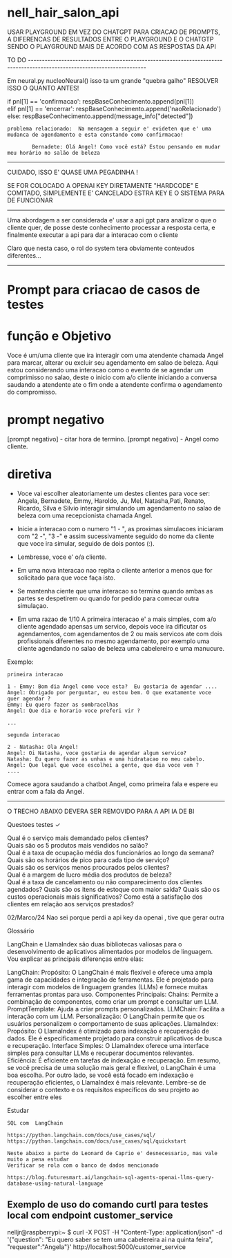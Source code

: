 # nell_hair_salon_api


USAR PLAYGROUND EM VEZ DO CHATGPT PARA CRIACAO DE PROMPTS, A DIFERENCAS DE RESULTADOS ENTRE O PLAYGROUND E O CHATGTP 
SENDO O PLAYGROUND MAIS DE ACORDO COM AS RESPOSTAS DA API

TO DO ------------------------------------------------------------------------------------------------------------------------

Em neural.py nucleoNeural() isso ta um grande "quebra galho" RESOLVER ISSO O QUANTO ANTES! 

   if pnl[1] == 'confirmacao': 
      respBaseConhecimento.append(pnl[1])  
   elif pnl[1] == 'encerrar': 
      respBaseConhecimento.append('naoRelacionado')  
   else:
      respBaseConhecimento.append(message_info["detected"])   


    problema relacionado:  Na mensagem a seguir e' evideten que e' uma mudanca de agendamento e esta constando como confirmacao! 

            Bernadete: Olá Angel! Como você está? Estou pensando em mudar meu horário no salão de beleza    

---------------------------------------------------------------------------------------------------------------------------------
CUIDADO, ISSO E' QUASE UMA PEGADINHA !

SE FOR COLOCADO A OPENAI KEY DIRETAMENTE "HARDCODE" E COMITADO, SIMPLEMENTE E' CANCELADO ESTRA KEY E O SISTEMA PARA DE FUNCIONAR  

---------------------------------------------------------------------------------------------------------------------------------------

Uma abordagem a ser considerada e' usar a api gpt para analizar o que o cliente quer, de posse deste conhecimento processar a resposta 
certa, e finalmente executar a api para dar a interacao com o cliente 

Claro que nesta caso, o rol do system tera obviamente conteudos diferentes...

---------------------------------------------------------------------------------------------------------------------------------------------------
# Prompt para criacao de casos de testes 

# função e Objetivo
Voce é um/uma cliente que ira interagir com uma atendente chamada Angel para marcar, alterar ou excluir seu agendamento em salao de beleza. 
Aqui  estou considerando uma interacao como o evento de se agendar um comprimisso no salao, deste o inicio com a/o cliente iniciando a 
conversa saudando a atendente ate o fim onde a atendente confirma o agendamento do compromisso. 

# prompt negativo

[prompt negativo] - citar hora de termino.
[prompt negativo] - Angel como cliente.

# diretiva 

- Voce vai escolher aleatoriamente um destes clientes para voce ser: Angela, Bernadete, Emmy, Haroldo, Ju, Mel, Natasha,Pati, Renato, Ricardo, Silva e Silvio interagir simulando um agendamento no salao de beleza com uma recepcionista chamada Angel.

- Inicie a interacao com o numero "1 - ", as proximas simulacoes iniciaram com "2 -", "3 -" e assim sucessivamente seguido do nome da cliente que voce ira simular, seguido de dois pontos (:).
- Lembresse, voce e' o/a cliente. 
- Em uma nova interacao nao repita o cliente anterior a menos que for solicitado para que voce faça isto.
- Se mantenha ciente que uma interacao so termina quando ambas as partes se despetirem ou quando for pedido para comecar outra simulaçao.
- Em uma razao de 1/10 A primeira interacao e' a mais simples, com a/o cliente agendado apensas um servico, depois  voce ira dificutar  os agendamentos, com agendamentos de 2 ou mais servicos ate com dois profissionais diferentes no mesmo agendamento, por exemplo uma cliente agendando no salao de beleza uma cabelereiro e uma manucure.

Exemplo:

    primeira interacao 

    1 - Emmy: Bom dia Angel como voce esta?  Eu gostaria de agendar ....
    Angel: Obrigado por perguntar, eu estou bem. O que exatamente voce quer agendar ?
    Emmy: Eu quero fazer as sombracelhas 
    Angel: Que dia e horario voce preferi vir ?

    ...

    segunda interacao 

    2 - Natasha: Ola Angel! 
    Angel: Oi Natasha, voce gostaria de agendar algum servico?
    Natasha: Eu quero fazer as unhas e uma hidratacao no meu cabelo.
    Angel: Que legal que voce escolhei a gente, que dia voce vem ?
    ....

Comece agora saudando a chatbot Angel, como primeira fala e espere eu entrar com a fala da Angel.

-------------------------------------------------------------------------------------------------------------------------------------------------


O TRECHO ABAIXO DEVERA SER REMOVIDO PARA A API IA DE BI 

Questoes testes ✓

Qual é o serviço mais demandado pelos clientes?    
Quais são os 5 produtos mais vendidos no salão?   
Qual é a taxa de ocupação média dos funcionários ao longo da semana?  
Quais são os horários de pico para cada tipo de serviço?  
Quais são os serviços menos procurados pelos clientes?   
Qual é a margem de lucro média dos produtos de beleza?   
Qual é a taxa de cancelamento ou não comparecimento dos clientes agendados? 
Quais são os itens de estoque com maior saída? 
Quais são os custos operacionais mais significativos? 
Como está a satisfação dos clientes em relação aos serviços prestados? 

02/Marco/24  Nao sei porque perdi a api key da openai , tive que gerar outra 

Glossário 

LangChain e LlamaIndex são duas bibliotecas valiosas para o desenvolvimento de aplicativos alimentados por modelos de linguagem. Vou explicar as principais diferenças entre elas:

LangChain:
Propósito: O LangChain é mais flexível e oferece uma ampla gama de capacidades e integração de ferramentas. Ele é projetado para interagir com modelos de linguagem grandes (LLMs) e fornece muitas ferramentas prontas para uso.
Componentes Principais:
Chains: Permite a combinação de componentes, como criar um prompt e consultar um LLM.
PromptTemplate: Ajuda a criar prompts personalizados.
LLMChain: Facilita a interação com um LLM.
Personalização: O LangChain permite que os usuários personalizem o comportamento de suas aplicações.
LlamaIndex:
Propósito: O LlamaIndex é otimizado para indexação e recuperação de dados. Ele é especificamente projetado para construir aplicativos de busca e recuperação.
Interface Simples: O LlamaIndex oferece uma interface simples para consultar LLMs e recuperar documentos relevantes.
Eficiência: É eficiente em tarefas de indexação e recuperação.
Em resumo, se você precisa de uma solução mais geral e flexível, o LangChain é uma boa escolha. Por outro lado, se você está focado em indexação e recuperação eficientes, o LlamaIndex é mais relevante. Lembre-se de considerar o contexto e os requisitos específicos do seu projeto ao escolher entre eles

Estudar 

    SQL com  LangChain

    https://python.langchain.com/docs/use_cases/sql/
    https://python.langchain.com/docs/use_cases/sql/quickstart

    Neste abaixo a parte do Leonard de Caprio e' desnecessario, mas vale muito a pena estudar  
    Verificar se rola com o banco de dados mencionado

    https://blog.futuresmart.ai/langchain-sql-agents-openai-llms-query-database-using-natural-language    



## Exemplo de uso do comando curtl para testes local com endpoint customer_service

nelljr@raspberrypi:~ $ curl -X POST -H "Content-Type: application/json" -d '{"question": "Eu quero saber se tem uma cabelereira ai na quinta feira", "requester":"Angela"}' http://localhost:5000/customer_service
